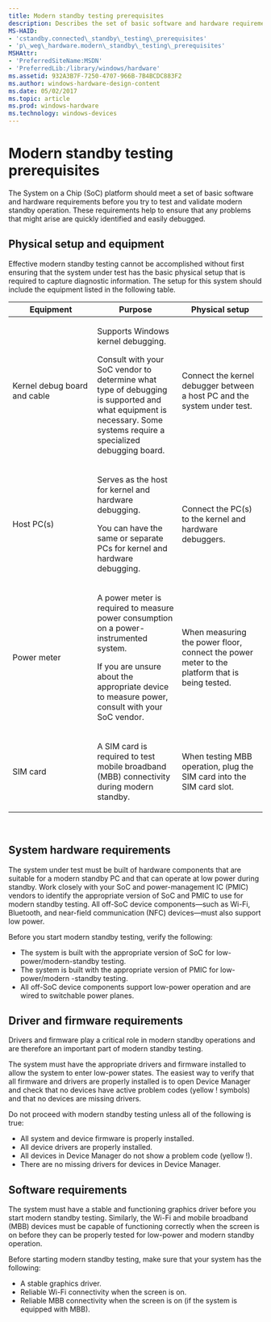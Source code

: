 ```yaml
---
title: Modern standby testing prerequisites
description: Describes the set of basic software and hardware requirements before testing and validating a modern standby operation.
MS-HAID:
- 'cstandby.connected\_standby\_testing\_prerequisites'
- 'p\_weg\_hardware.modern\_standby\_testing\_prerequisites'
MSHAttr:
- 'PreferredSiteName:MSDN'
- 'PreferredLib:/library/windows/hardware'
ms.assetid: 932A3B7F-7250-4707-966B-7B4BCDC883F2
ms.author: windows-hardware-design-content
ms.date: 05/02/2017
ms.topic: article
ms.prod: windows-hardware
ms.technology: windows-devices
---
```


# Modern standby testing prerequisites


The System on a Chip (SoC) platform should meet a set of basic software and hardware requirements before you try to test and validate modern standby operation. These requirements help to ensure that any problems that might arise are quickly identified and easily debugged.

## Physical setup and equipment


Effective modern standby testing cannot be accomplished without first ensuring that the system under test has the basic physical setup that is required to capture diagnostic information. The setup for this system should include the equipment listed in the following table.

<table>
<colgroup>
<col width="33%" />
<col width="33%" />
<col width="33%" />
</colgroup>
<thead>
<tr class="header">
<th>Equipment</th>
<th>Purpose</th>
<th>Physical setup</th>
</tr>
</thead>
<tbody>
<tr class="odd">
<td><p>Kernel debug board and cable</p></td>
<td><p>Supports Windows kernel debugging.</p>
<p>Consult with your SoC vendor to determine what type of debugging is supported and what equipment is necessary. Some systems require a specialized debugging board.</p></td>
<td><p>Connect the kernel debugger between a host PC and the system under test.</p></td>
</tr>
<tr class="even">
<td><p>Host PC(s)</p></td>
<td><p>Serves as the host for kernel and hardware debugging.</p>
<p>You can have the same or separate PCs for kernel and hardware debugging.</p></td>
<td><p>Connect the PC(s) to the kernel and hardware debuggers.</p></td>
</tr>
<tr class="odd">
<td><p>Power meter</p></td>
<td><p>A power meter is required to measure power consumption on a power-instrumented system.</p>
<p>If you are unsure about the appropriate device to measure power, consult with your SoC vendor.</p></td>
<td><p>When measuring the power floor, connect the power meter to the platform that is being tested.</p></td>
</tr>
<tr class="even">
<td><p>SIM card</p></td>
<td><p>A SIM card is required to test mobile broadband (MBB) connectivity during modern standby.</p></td>
<td><p>When testing MBB operation, plug the SIM card into the SIM card slot.</p></td>
</tr>
</tbody>
</table>

 

## System hardware requirements


The system under test must be built of hardware components that are suitable for a modern standby PC and that can operate at low power during standby. Work closely with your SoC and power-management IC (PMIC) vendors to identify the appropriate version of SoC and PMIC to use for modern standby testing. All off-SoC device components—such as Wi-Fi, Bluetooth, and near-field communication (NFC) devices—must also support low power.

Before you start modern standby testing, verify the following:

-   The system is built with the appropriate version of SoC for low-power/modern-standby testing.
-   The system is built with the appropriate version of PMIC for low-power/modern -standby testing.
-   All off-SoC device components support low-power operation and are wired to switchable power planes.

## Driver and firmware requirements


Drivers and firmware play a critical role in modern standby operations and are therefore an important part of modern standby testing.

The system must have the appropriate drivers and firmware installed to allow the system to enter low-power states. The easiest way to verify that all firmware and drivers are properly installed is to open Device Manager and check that no devices have active problem codes (yellow ! symbols) and that no devices are missing drivers.

Do not proceed with modern standby testing unless all of the following is true:

-   All system and device firmware is properly installed.
-   All device drivers are properly installed.
-   All devices in Device Manager do not show a problem code (yellow !).
-   There are no missing drivers for devices in Device Manager.

## Software requirements


The system must have a stable and functioning graphics driver before you start modern standby testing. Similarly, the Wi-Fi and mobile broadband (MBB) devices must be capable of functioning correctly when the screen is on before they can be properly tested for low-power and modern standby operation.

Before starting modern standby testing, make sure that your system has the following:

-   A stable graphics driver.
-   Reliable Wi-Fi connectivity when the screen is on.
-   Reliable MBB connectivity when the screen is on (if the system is equipped with MBB).

 

 






